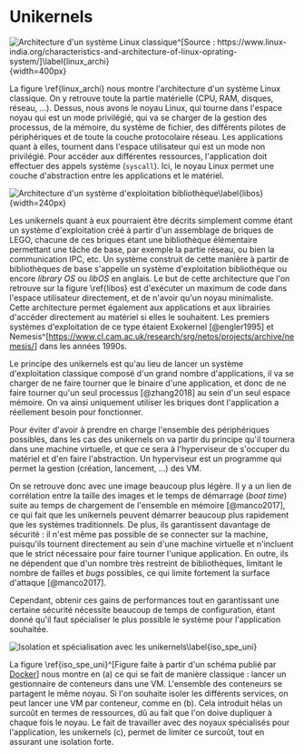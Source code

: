 # Unikernels

![Architecture d'un système Linux classique^[Source :
<https://www.linux-india.org/characteristics-and-architecture-of-linux-oprating-system/>]\label{linux_archi}](img/linux_archi.png){width=400px}

La figure \ref{linux_archi} nous montre l'architecture d'un système Linux
classique. On y retrouve toute la partie matérielle (CPU, RAM, disques, réseau,
...). Dessus, nous avons le noyau Linux, qui tourne dans l'espace noyau qui
est un mode privilégié, qui va se charger de la gestion des processus, de la
mémoire, du système de fichier, des différents pilotes de périphériques et de
toute la couche protocolaire réseau. Les applications quant à elles, tournent
dans l'espace utilisateur qui est un mode non privilégié. Pour accéder aux
différentes ressources, l'application doit effectuer des appels système
(`syscall`). Ici, le noyau Linux permet une couche d'abstraction entre les
applications et le matériel.

![Architecture d'un système d'exploitation
bibliothèque\label{libos}](img/libos.svg){width=240px}

Les unikernels quant à eux pourraient être décrits simplement comme étant un
système d'exploitation créé à partir d'un assemblage de briques de LEGO, chacune
de ces briques étant une bibliothèque élémentaire permettant une tâche de base,
par exemple la partie réseau, ou bien la communication IPC, etc. Un système
construit de cette manière à partir de bibliothèques de base s'appelle un
système d'exploitation bibliothèque ou encore *library OS* ou *libOS* en
anglais. Le but de cette architecture que l'on retrouve sur la figure
\ref{libos} est d'exécuter un maximum de code dans l'espace utilisateur
directement, et de n'avoir qu'un noyau minimaliste. Cette architecture permet
également aux applications et aux librairies d'accéder directement au matériel
si elles le souhaitent. Les premiers systèmes d'exploitation de ce type étaient
Exokernel [@engler1995] et
Nemesis^[<https://www.cl.cam.ac.uk/research/srg/netos/projects/archive/nemesis/>]
dans les années 1990s.

Le principe des unikernels est qu'au lieu de lancer un système d'exploitation
classique composé d'un grand nombre d'applications, il va se charger de ne faire
tourner que le binaire d'une application, et donc de ne faire tourner qu'un seul
processus [@zhang2018] au sein d'un seul espace mémoire. On va ainsi uniquement
utiliser les briques dont l'application a réellement besoin pour fonctionner.

Pour éviter d'avoir à prendre en charge l'ensemble des périphériques possibles,
dans les cas des unikernels on va partir du principe qu'il tournera dans une
machine virtuelle, et que ce sera à l'hyperviseur de s'occuper du matériel et
d'en faire l'abstraction. Un hyperviseur est un programme qui permet la gestion
(création, lancement, ...) des VM.

On se retrouve donc avec une image beaucoup plus légère. Il y a un lien de
corrélation entre la taille des images et le temps de démarrage (*boot time*)
suite au temps de chargement de l'ensemble en mémoire [@manco2017], ce qui fait
que les unikernels peuvent démarrer beaucoup plus rapidement que les systèmes
traditionnels. De plus, ils garantissent davantage de sécurité : il n'est même
pas possible de se connecter sur la machine, puisqu'ils tournent directement au
sein d'une machine virtuelle et n'incluent que le strict nécessaire pour faire
tourner l'unique application. En outre, ils ne dépendent que d'un nombre très
restreint de bibliothèques, limitant le nombre de failles et *bugs* possibles,
ce qui limite fortement la surface d'attaque [@manco2017].

Cependant, obtenir ces gains de performances tout en garantissant une certaine
sécurité nécessite beaucoup de temps de configuration, étant donné qu'il faut
spécialiser le plus possible le système pour l'application souhaitée.

![Isolation et spécialisation avec les
unikernels\label{iso_spe_uni}](./img/isolation_et_specialisation_avec_unikernels.svg)

La figure \ref{iso_spe_uni}^[Figure faite à partir d'un schéma publié par
[Docker](https://blog.docker.com/2016/01/unikernel/)] nous montre en (a) ce qui
se fait de manière classique : lancer un gestionnaire de conteneurs dans une VM.
L'ensemble des conteneurs se partagent le même noyau. Si l'on souhaite isoler
les différents services, on peut lancer une VM par conteneur, comme en (b). Cela
introduit hélas un surcoût en termes de ressources, dû au fait que l'on doive
dupliquer à chaque fois le noyau. Le fait de travailler avec des noyaux
spécialisés pour l'application, les unikernels (c), permet de limiter ce
surcoût, tout en assurant une isolation forte.

